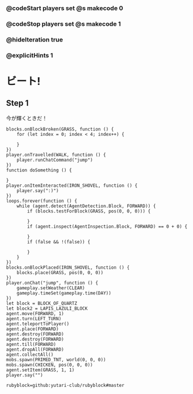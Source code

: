 ### @codeStart players set @s makecode 0
### @codeStop players set @s makecode 1

### @hideIteration true 
### @explicitHints 1


# ビート!
<!-- # Beets! -->

## Step 1
今が輝くときだ！
<!-- It is your time to shine!  -->

```ghost
blocks.onBlockBroken(GRASS, function () {
    for (let index = 0; index < 4; index++) {
    	
    }
})
player.onTravelled(WALK, function () {
    player.runChatCommand("jump")
})
function doSomething () {
	
}
player.onItemInteracted(IRON_SHOVEL, function () {
    player.say(":)")
})
loops.forever(function () {
    while (agent.detect(AgentDetection.Block, FORWARD)) {
        if (blocks.testForBlock(GRASS, pos(0, 0, 0))) {
        	
        }
        if (agent.inspect(AgentInspection.Block, FORWARD) == 0 + 0) {
        	
        }
        if (false && !(false)) {
        	
        }
    }
})
blocks.onBlockPlaced(IRON_SHOVEL, function () {
    blocks.place(GRASS, pos(0, 0, 0))
})
player.onChat("jump", function () {
    gameplay.setWeather(CLEAR)
    gameplay.timeSet(gameplay.time(DAY))
})
let block = BLOCK_OF_QUARTZ
let block2 = LAPIS_LAZULI_BLOCK
agent.move(FORWARD, 1)
agent.turn(LEFT_TURN)
agent.teleportToPlayer()
agent.place(FORWARD)
agent.destroy(FORWARD)
agent.destroy(FORWARD)
agent.till(FORWARD)
agent.dropAll(FORWARD)
agent.collectAll()
mobs.spawn(PRIMED_TNT, world(0, 0, 0))
mobs.spawn(CHICKEN, pos(0, 0, 0))
agent.setItem(GRASS, 1, 1)
player.say("")
```
```package
rubyblock=github:yutari-club/rubyblock#master
```